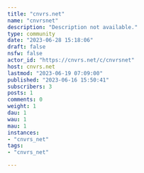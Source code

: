 ```yaml
---
title: "cnvrs.net" 
name: "cnvrsnet"
description: "Description not available."
type: community
date: "2023-06-28 15:18:06"
draft: false
nsfw: false
actor_id: "https://cnvrs.net/c/cnvrsnet"
host: cnvrs.net
lastmod: "2023-06-19 07:09:00"
published: "2023-06-16 15:50:41"
subscribers: 3
posts: 1
comments: 0
weight: 1
dau: 1
wau: 1
mau: 1
instances:
- "cnvrs_net"
tags: 
- "cnvrs_net"

---
```

